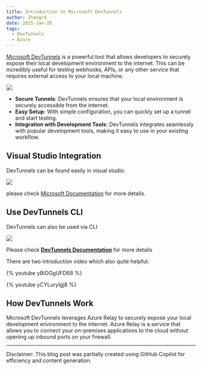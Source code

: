 ```yaml
---
title: Introduction to Microsoft DevTunnels
author: Zhangr4
date: 2025-Jan-26
tags: 
  - DevTunnels
  - Azure
---
```


[Microsoft DevTunnels](https://learn.microsoft.com/en-us/azure/developer/dev-tunnels/) is a powerful tool that allows developers to securely expose their local development environment to the internet. This can be incredibly useful for testing webhooks, APIs, or any other service that requires external access to your local machine.

![](architect-diagram.jpg)

- **Secure Tunnels**: DevTunnels ensures that your local environment is securely accessible from the internet.
- **Easy Setup**: With simple configuration, you can quickly set up a tunnel and start testing.
- **Integration with Development Tools**: DevTunnels integrates seamlessly with popular development tools, making it easy to use in your existing workflow.

<!-- more -->

## Visual Studio Integration

DevTunnels can be found easily in visual studio.

  ![](vs.png)

please check [Microsoft Documentation](https://learn.microsoft.com/en-us/connectors/custom-connectors/port-tunneling) for more details.

## Use DevTunnels CLI

DevTunnels can also be used via CLI

![](cli.png)

Please check **[DevTunnels Documentation](https://learn.microsoft.com/en-us/azure/developer/dev-tunnels/)** for more details

There are two introduction video which also quite helpful:

{% youtube yBiOGgUFD68 %}

{% youtube yCYLurylgj8 %}

## How DevTunnels Work

Microsoft DevTunnels leverages Azure Relay to securely expose your local development environment to the internet. Azure Relay is a service that allows you to connect your on-premises applications to the cloud without opening up inbound ports on your firewall.

___

Disclaimer: This blog post was partially created using GitHub Copilot for efficiency and content generation.